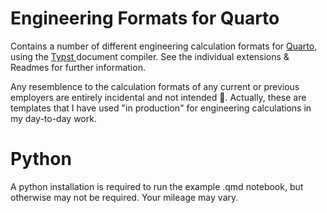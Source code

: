# Engineering Formats for Quarto

Contains a number of different engineering calculation formats for [Quarto](https://quarto.org), using the [Typst ](https://typst.app/) document compiler. See the individual extensions & Readmes for further information.

Any resemblence to the calculation formats of any current or previous employers are entirely incidental and not intended 🤣. Actually, these are templates that I have used "in production" for engineering calculations in my day-to-day work.

# Python

A python installation is required to run the example .qmd notebook, but otherwise may not be required. Your mileage may vary.